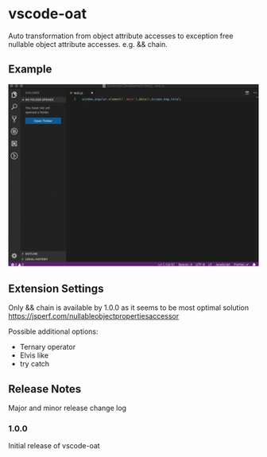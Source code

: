 # vscode-oat

Auto transformation from object attribute accesses to exception free nullable object attribute accesses. e.g. && chain.

## Example

![vscode-oat](https://raw.githubusercontent.com/orenaksakal/vscode-oat/master/images/vscode-oat.gif)

## Extension Settings

Only && chain is available by 1.0.0 as it seems to be most optimal solution https://jsperf.com/nullableobjectpropertiesaccessor

Possible additional options:
- Ternary operator
- Elvis like
- try catch

## Release Notes

Major and minor release change log

### 1.0.0

Initial release of vscode-oat
